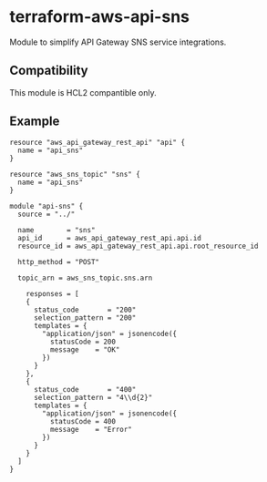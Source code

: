 # terraform-aws-api-sns

Module to simplify API Gateway SNS service integrations.

## Compatibility

This module is HCL2 compantible only.

## Example

```
resource "aws_api_gateway_rest_api" "api" {
  name = "api_sns"
}

resource "aws_sns_topic" "sns" {
  name = "api_sns"
}

module "api-sns" {
  source = "../"

  name        = "sns"
  api_id      = aws_api_gateway_rest_api.api.id
  resource_id = aws_api_gateway_rest_api.api.root_resource_id

  http_method = "POST"

  topic_arn = aws_sns_topic.sns.arn

    responses = [
    {
      status_code       = "200"
      selection_pattern = "200"
      templates = {
        "application/json" = jsonencode({
          statusCode = 200
          message    = "OK"
        })
      }
    },
    {
      status_code       = "400"
      selection_pattern = "4\\d{2}"
      templates = {
        "application/json" = jsonencode({
          statusCode = 400
          message    = "Error"
        })
      }
    }
  ]
}
```
